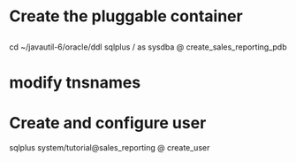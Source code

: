 # Create the pluggable container 

##
   
   cd ~/javautil-6/oracle/ddl 
    sqlplus / as sysdba @ create_sales_reporting_pdb

# modify tnsnames

# Create and configure user

   sqlplus system/tutorial@sales_reporting @ create_user

   

